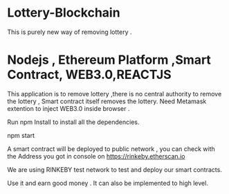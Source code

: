 # Lottery-Blockchain
This is purely new way of removing lottery . 
# Nodejs , Ethereum Platform ,Smart Contract, WEB3.0,REACTJS
This application is to remove lottery ,there is no central authority to remove the lottery , Smart contract itself removes the lottery.
Need Metamask extention to inject WEB3.0 inside browser .

Run npm Install to install all the dependencies.

npm start

A smart contract will be deployed to public network , you can check with the Address you got in console on 
https://rinkeby.etherscan.io

We are using RINKEBY test network to test and deploy our smart contracts.

Use it and earn good money . 
It can also be implemented to high level.



